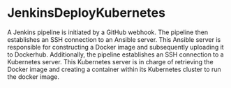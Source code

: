 # JenkinsDeployKubernetes
A Jenkins pipeline is initiated by a GitHub webhook. The pipeline then establishes an SSH connection to an Ansible server. This Ansible server is responsible for constructing a Docker image and subsequently uploading it to Dockerhub. Additionally, the pipeline establishes an SSH connection to a Kubernetes server. This Kubernetes server is in charge of retrieving the Docker image and creating a container within its Kubernetes cluster to run the docker image. 
